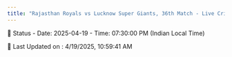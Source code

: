 ```yaml
---
title: "Rajasthan Royals vs Lucknow Super Giants, 36th Match - Live Cricket Score"
--- 
```


📑 Status - Date: 2025-04-19 - Time: 07:30:00 PM (Indian Local Time)

📝 Last Updated on : 4/19/2025, 10:59:41 AM  

